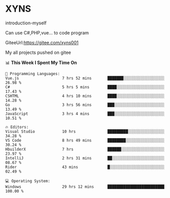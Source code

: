 # XYNS
introduction-myself

Can use C#,PHP,vue... to code program

GiteeUrl:https://gitee.com/xyns001

My all projects pushed on gitee

<!--START_SECTION:waka-->
📊 **This Week I Spent My Time On** 

```text
💬 Programming Languages: 
Vue.js                   7 hrs 52 mins       ███████░░░░░░░░░░░░░░░░░░   26.98 % 
C#                       5 hrs 5 mins        ████░░░░░░░░░░░░░░░░░░░░░   17.43 % 
CSHTML                   4 hrs 10 mins       ████░░░░░░░░░░░░░░░░░░░░░   14.28 % 
Go                       3 hrs 56 mins       ███░░░░░░░░░░░░░░░░░░░░░░   13.49 % 
JavaScript               3 hrs 4 mins        ███░░░░░░░░░░░░░░░░░░░░░░   10.51 % 

🔥 Editors: 
Visual Studio            10 hrs              █████████░░░░░░░░░░░░░░░░   34.28 % 
VS Code                  8 hrs 49 mins       ████████░░░░░░░░░░░░░░░░░   30.24 % 
HbuilderX                7 hrs               ██████░░░░░░░░░░░░░░░░░░░   23.97 % 
IntelliJ                 2 hrs 31 mins       ██░░░░░░░░░░░░░░░░░░░░░░░   08.67 % 
Rider                    43 mins             █░░░░░░░░░░░░░░░░░░░░░░░░   02.49 % 

💻 Operating System: 
Windows                  29 hrs 12 mins      █████████████████████████   100.00 % 
```


<!--END_SECTION:waka-->
